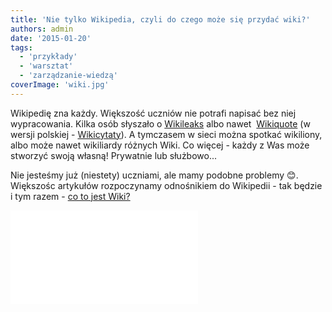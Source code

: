 ```yaml
---
title: 'Nie tylko Wikipedia, czyli do czego może się przydać wiki?'
authors: admin
date: '2015-01-20'
tags:
  - 'przykłady'
  - 'warsztat'
  - 'zarządzanie-wiedzą'
coverImage: 'wiki.jpg'
---
```


Wikipedię zna każdy. Większość uczniów nie potrafi napisać bez niej
wypracowania. Kilka osób słyszało o [Wikileaks](https://wikileaks.org/) albo
nawet  [Wikiquote](http://en.wikiquote.org/wiki/Main_Page) (w wersji polskiej -
[Wikicytaty](http://pl.wikiquote.org/wiki/Strona_g%C5%82%C3%B3wna)). A tymczasem
w sieci można spotkać wikiliony, albo może nawet wikiliardy różnych Wiki. Co
więcej - każdy z Was może stworzyć swoją własną! Prywatnie lub służbowo...

<!--truncate-->

Nie jesteśmy już (niestety) uczniami, ale mamy podobne problemy 😊. Większośc
artykułów rozpoczynamy odnośnikiem do Wikipedii - tak będzie i tym razem
- [co to jest Wiki?](http://pl.wikipedia.org/wiki/Wiki)

<iframe src="//www.youtube.com/embed/42TQFxLnLZY" height={315} width={420} allowFullScreen frameBorder={0} />

Wikipedia opisuje to całkiem ciekawie, nie wspomina jednak (wprost) o bardzo
istotnej sprawie:

Wiki jest świetnym narzędziem, które możesz wykorzystać w swojej pracy!

- jako bazę wiedzy dla klientów, działu wsparcia lub innych zespołów,
- do pracy grupowej,
- do publikowania istotnych informacji organizacyjnych,
- przy definiowaniu procesów i procedur,
- dla rozrywki 😊.

Jak zbudować własne Wiki?

Można [skorzystać z gotowego rozwiązania](http://www.wiki.com/whatiswiki.htm),
dostępnego na przykład na [wiki.com](http://wiki.com/) (płatne dla większej
ilości użytkowników), [wikia.com](https://wikia.com),
[orain.org](http://orain.org) (darmowe, ale wyświetlają reklamy), albo w wielu
innych miejscach.

Można też samodzielnie zainstalować u siebie, w pracy lub domu, swoje Wiki, a
potem dmuchać na nie, chuchać, pielęgnować, administrować i rozwijać. Od czasu
do czasu przydałby się również backup 😉.
[Lista narzędzi (platform), które możecie do tego wykorzystać jest długa](http://www.wikimatrix.org/).
Dobrym początkiem będzie przeczytanie artykułu
"[Jak stworzyć własne wiki?](http://webhosting.pl/Jak.stworzyc.wlasne.wiki)" -
stary, ale jary i do tego po polsku!

Jeśli jednak instalacja, konfiguracja, administracja i inne "cje" powodują, że
zamiast poczuć wiki czujecie tylko wikirwienie - dlaczego nie skorzystać z
owoców pracy innych i po prostu nie poczytać sobie? Oto na pewno niekompletna,
ale dobra na początek
[lista największych wiki](http://en.wikipedia.org/wiki/List_of_wikis).

Pozwoliliśmy sobie również wybrać coś dla Was i zaproponować mały zestawik dla
całej rodziny:

- Dla Papy -
  [WoWWiki, czyli World of Warcraft](http://www.wowwiki.com/Portal:Main),
- Dla Mamy - [Shop Wiki](http://www.shopwiki.com/),
- Dla Synka - o ile nie zna jeszcze języka obcego i nie pisze właśnie
  wypracowania zrzynając w Wikipedii -
  [Minecraft Wiki Polska](http://minecraft-pl.gamepedia.com/Strona_g%C5%82%C3%B3wna),
- Dla Córeczki - odrobina psychodelii -
  [MLP Przyjaźń to magia Wiki](http://pl.mlp.wikia.com/wiki/My_Little_Pony_Przyja%C5%BA%C5%84_to_magia_Wiki),
- Dla kota - [rybki](http://theaquariumwiki.com/Main_Page),
- I jednak dla psa - wbrew przysłowiu -
  [Kiełbasa Wiki](http://pl.kielbasa.wikia.com/wiki/Kie%C5%82basa_Wiki) (!?!)

A jeżeli chcecie zostać tylko przy starej, dobrej Wikipedii -
[10 trików, które pomogą Wam korzystać z niej jeszcze efektywniej i przyjemniej](http://fieldguide.gizmodo.com/10-tricks-to-make-yourself-a-wikipedia-master-1619294690).

Pamiętajcie jednak, że korzystanie z Wikipedii może być niebezpieczne! 😉

![Wikipedia](images/Wikipedia.jpeg)
